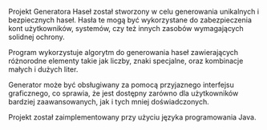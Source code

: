 Projekt Generatora Haseł został stworzony w celu generowania unikalnych i bezpiecznych haseł. Hasła te mogą być wykorzystane do zabezpieczenia kont użytkowników, systemów, czy też innych zasobów wymagających solidnej ochrony.

Program wykorzystuje algorytm do generowania haseł zawierających różnorodne elementy takie jak liczby, znaki specjalne, oraz kombinacje małych i dużych liter.

Generator może być obsługiwany za pomocą przyjaznego interfejsu graficznego, co sprawia, że jest dostępny zarówno dla użytkowników bardziej zaawansowanych, jak i tych mniej doświadczonych.

Projekt został zaimplementowany przy użyciu języka programowania Java.
